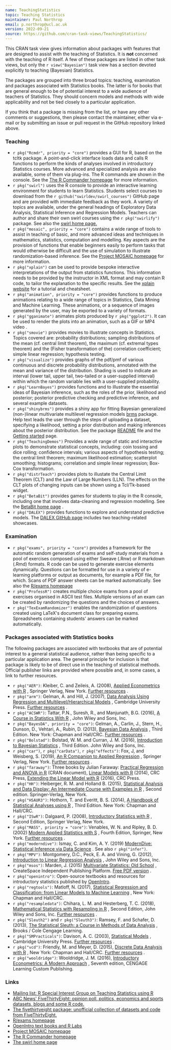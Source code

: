 ```yaml
---
name: TeachingStatistics
topic: Teaching Statistics
maintainer: Paul Northrop
email: p.northrop@ucl.ac.uk
version: 2022-09-21
source: https://github.com/cran-task-views/TeachingStatistics/
---
```



This CRAN task view gives information about packages with features that
are designed to assist with the teaching of Statistics. It is **not**
concerned with the teaching of R itself. A few of these packages are
listed in other task views, but only the
`r view("Bayesian")` task view has a section devoted
explicitly to teaching (Bayesian) Statistics.

The packages are grouped into three broad topics: teaching, examination
and packages associated with Statistics books. The latter is for books
that are general enough to be of potential interest to a wide audience
of teachers of Statistics. They should concern models and methods with
wide applicability and not be tied closely to a particular application.

If you think that a package is missing from the list, or have any other
comments or suggestions, then please contact the maintainer, either via
e-mail or by submitting an issue or pull request in the GitHub repository
linked above.

### Teaching

-   `r pkg("Rcmdr", priority = "core")` provides a GUI for R,
    based on the tcltk package. A point-and-click interface loads data
    and calls R functions to perform the kinds of analyses involved in
    introductory Statistics courses. More advanced and specialized
    analysis are also available, some of them via plug-ins. The R
    commands are shown in the console. See the [The R Commander
    homepage](https://socialsciences.mcmaster.ca/jfox/Misc/Rcmdr/) for
    more information.
-   `r pkg("swirl")` uses the R console to provide an
    interactive learning environment for students to learn Statistics.
    Students select courses to download from the
    `r github("swirldev/swirl_courses")` GitHub page and
    are provided with immediate feedback as they work. A variety of
    topics are available, under the general headings of Exploratory Data
    Analysis, Statistical Inference and Regression Models. Teachers can
    author and share their own swirl courses using the
    `r pkg("swirlify")` package. See also the [swirl home
    page.](https://swirlstats.com/)
-   `r pkg("mosaic", priority = "core")` contains a wide
    range of tools to assist in teaching of basic, and more advanced
    ideas and techniques in mathematics, statistics, computation and
    modelling. Key aspects are the provision of functions that enable
    beginners easily to perform tasks that would otherwise be difficult
    and the use of simulation to illustrate randomization-based
    inference. See the [Project MOSAIC homepage](http://www.mosaic-web.org)
    for more information.
-   `r pkg("xplain")` can be used to provide bespoke
    interactive interpretations of the output from statistics functions.
    This information needs to be provided by the instructor in XML
    format and may contain R code, to tailor the explanation to the
    specific results. See the [xplain
    website](https://www.zuckarelli.de/xplain/index.html) for a tutorial
    and cheatsheet.
-   `r pkg("animation", priority = "core")` provides
    functions to produce animations relating to a wide range of topics
    in Statistics, Data Mining and Machine Learning. These animations,
    or a sequence of images generated by the user, may be exported to a
    variety of formats.
-   `r pkg("gganimate")` animates plots produced by
    `r pkg("ggplot2")`. It can be used to render the plots
    into an animation, such as a GIF or MP4 video .
-   `r pkg("smovie")` provides movies to illustrate concepts
    in Statistics. Topics covered are: probability distributions;
    sampling distributions of the mean (cf. central limit theorem), the
    maximum (cf. extremal types theorem) and the (Fisher transformation
    of the) correlation coefficient; simple linear regression;
    hypothesis testing.
-   `r pkg("visualize")` provides graphs of the pdf/pmf of
    various continuous and discrete probability distributions, annotated
    with the mean and variance of the distribution. Shading is used to
    indicate an interval (lower tail, upper tail, two-tailed or a
    user-supplied interval) within which the random variable lies with a
    user-supplied probability.
-   `r pkg("LearnBayes")` provides functions and to
    illustrate the essential ideas of Bayesian inference, such as the
    roles of the prior, likelihood and posterior; posterior predictive
    checking and predictive inference, and several example datasets.
-   `r pkg("shinybrms")` provides a shiny app for fitting Bayesian 
     generalized (non-)linear multivariate multilevel regression models 
     [brms](https://paul-buerkner.github.io/brms/) package. Help text 
     leads the user through the steps of uploading a dataset, specifying 
     a likelihood, setting a prior distribution and making inferences about 
     the posterior distribution. See the package 
     [README](https://cran.r-project.org/web/packages/shinybrms/readme/README.html) 
     file and the [Getting started](https://fweber144.github.io/shinybrms/articles/shinybrms.html) page. 
-   `r pkg("TeachingDemos")` Provides a wide range of static
    and interactive plots to demonstrate statistical concepts,
    including: coin tossing and dice rolling; confidence intervals;
    various aspects of hypothesis testing; the central limit theorem;
    maximum likelihood estimation; scatterplot smoothing; histograms;
    correlation and simple linear regression; Box-Cox transformation.
-   `r pkg("distrTeach")` provides plots to illustate the
    Central Limit Theorem (CLT) and the Law of Large Numbers (LLN). The
    effects on the CLT plots of changing inputs can be shown using a
    Tcl/Tk-based widget.
-   `r pkg("BetaBit")` provides games for students to play
    in the R console, including one that involves data-cleaning and
    regression modelling. See the [BetaBit home
    page](http://betabit.wiki/) .
-   `r pkg("DALEX")` provides functions to explore and
    understand predictive models. The [DALEX GitHub
    page](https://github.com/ModelOriented/DALEX) includes two
    teaching-related showcases.

### Examination

-   `r pkg("exams", priority = "core")` provides a framework
    for the automatic random generation of exams and self-study
    materials from a pool of exercises composed using either Sweave
    (.Rnw) or R markdown (.Rmd) formats. R code can be used to generate
    exercise elements dynamically. Questions can be formatted for use in
    a variety of e-learning platforms or output as documents, for
    example a PDF file, for which. Scans of PDF answer sheets can be
    marked automatically. See also the [R/exams
    homepage](http://www.R-exams.org)
-   `r pkg("ProfessR")` creates multiple choice exams from a
    pool of exercises organised in ASCII test files. Multiple versions
    of an exam can be created by randomizing the questions and the
    choices of answers.
-   `r pkg("TexExamRandomizer")` enables the randomization
    of questions created using LaTeX's document class for preparing
    exams. Spreadsheets containing students' answers can be marked
    automatically.

### Packages associated with Statistics books

The following packages are associated with textbooks that are of
potential interest to a general statistical audience, rather than being
specific to a particular application area. The general principle for
inclusion is that package is likely to be of direct use in the teaching
of statistical methods. Official publisher links are provided where
possible and, in some cases, a link to further resources.

-   `r pkg("AER")`: Kleiber, C. and Zeileis, A. (2008),
    [Applied Econometrics with
    R](https://doi.org/10.1007/978-0-387-77318-6) , Springer Verlag, New
    York. [Further
    resources](https://eeecon.uibk.ac.at/~zeileis/teaching/AER/) .
-   `r pkg("arm")`: Gelman, A. and Hill, J. (2007), [Data
    Analysis Using Regression and Multilevel/Hierarchical
    Models](https://doi.org/10.1017/CBO9780511790942) , Cambridge
    University Press. [Further
    resources](http://www.stat.columbia.edu/~gelman/arm/) .
-   `r pkg("ACSWR")`: Tattar, P.N., Suresh, R., and
    Manjunath, B.G. (2016), [A Course in Statistics With
    R](https://doi.org/10.1002/9781119152743) , John Wiley and Sons,
    Inc.
-   `r pkg("BayesDA", priority = "core")`: Gelman, A.,
    Carlin, J., Stern, H., Dunson, D., Vehtari, A., Rubin, D. (2013),
    [Bayesian Data
    Analysis](https://www.crcpress.com/Bayesian-Data-Analysis-Third-Edition/Gelman-Carlin-Stern-Dunson-Vehtari-Rubin/p/book/9781439840955)
    , Third Edition. New York: Chapman and Hall/CRC. [Further
    resources](http://www.stat.columbia.edu/~gelman/book/) .
-   `r pkg("Bolstad")`: Bolstad, W. M. and Curran, J. M.
    (2016), [Introduction to Bayesian
    Statistics](https://doi.org/10.1002/9781118593165) , Third Edition.
    John Wiley and Sons, Inc.
-   `r pkg("car")`, `r pkg("carData")`,
    `r pkg("effects")`: Fox, J, and Weisberg, S. (2019), [An
    R Companion to Applied
    Regression](https://uk.sagepub.com/en-gb/eur/an-r-companion-to-applied-regression/book246125)
    , Springer Verlag, New York. [Further
    resources](https://socialsciences.mcmaster.ca/jfox/Books/Companion/index.html)
    .
-   `r pkg("faraway")`: Three books by Julian Faraway:
    [Practical Regression and ANOVA in
    R](https://cran.r-project.org/doc/contrib/Faraway-PRA.pdf) (CRAN
    document), [Linear Models with
    R](https://www.crcpress.com/Linear-Models-with-R-Second-Edition/Faraway/p/book/9781439887332)
    (2014), CRC Press, [Extending the Linear Model with
    R](https://www.crcpress.com/Extending-the-Linear-Model-with-R-Generalized-Linear-Mixed-Effects-and/Faraway/p/book/9781498720960)
    (2016), CRC Press.
-   `r pkg("HH")`: Heiberger, R. M. and Holland B. (2015),
    [Statistical Analysis and Data Display: An Intermediate Course with
    Examples in R](https://doi.org/10.1007/978-1-4939-2122-5) , Second
    edition. Springer-Verlag, New York.
-   `r pkg("HSAUR3")`: Hothorn, T. and Everitt, B. S.
    (2014), [A Handbook of Statistical Analyses using
    R](https://www.crcpress.com/A-Handbook-of-Statistical-Analyses-using-R-Third-Edition/Hothorn-Everitt/p/book/9781482204582)
    , Third Edition. New York: Chapman and Hall/CRC.
-   `r pkg("ISwR")`: Dalgaard, P. (2008), [Introductory
    Statistics with R](https://doi.org/10.1007/978-0-387-79054-1) ,
    Second Edition, Springer Verlag, New York.
-   `r pkg("MASS", priority = "core")`: Venables, W. N. and
    Ripley, B. D. (2002) [Modern Applied Statistics with
    S](https://www.springer.com/gb/book/9780387954578) , Fourth Edition,
    Springer, New York. [Further
    resources](http://www.stats.ox.ac.uk/pub/MASS4) .
-   `r pkg("moderndive")`: Ismay, C. and Kim, A. Y. (2019)
    [ModernDive: Statistical Inference via Data
    Science](https://moderndive.com/) . See also
    `r pkg("infer")`.
-   `r pkg("MPV")`: Montgomery, D.C., Peck, E. A. and
    Vining, G. (2012), [Introduction to Linear Regression
    Analysis](https://www.wiley.com/en-gb/Introduction+to+Linear+Regression+Analysis%2C+6th+Edition-p-00029190)
    , John Wiley and Sons, Inc.
-   `r pkg("msos")`: Marden, J. (2015) [Multivariate
    Statistics: Old School](%20http://istics.net/stat/Multivariate/) ,
    CreateSpace Independent Publishing Platform. [Free PDF
    version](http://istics.net/pdfs/multivariate.pdf) .
-   `r pkg("openintro")`: Open-source textbooks and resources for introductory statistics published
    by [OpenIntro](https://www.openintro.org/).
-   `r pkg("regtools")`: Matloff, N. (2017), [Statistical
    Regression and Classification: from Linear Models to Machine
    Learning](https://www.crcpress.com/Statistical-Regression-and-Classification-From-Linear-Models-to-Machine/Matloff/p/book/9781498710916)
    , New York: Chapman and Hall/CRC.
-   `r pkg("resampledata")`: Chihara, L. M. and
    Hesterberg, T. C. (2018), [Mathematical Statistics with Resampling
    in
    R](https://www.wiley.com/en-us/Mathematical+Statistics+with+Resampling+and+R%2C+2nd+Edition-p-9781119416531)
    , Second Edition, John Wiley and Sons, Inc. [Further
    resources](https://sites.google.com/site/chiharahesterberg/) .
-   `r pkg("Sleuth2")` and `r pkg("Sleuth3")`:
    Ramsey, F. and Schafer, D. (2013), [The Statistical Sleuth: a Course
    in Methods of Data Analysis](http://www.statisticalsleuth.com/) ,
    Brooks / Cole Cengage Learning.
-   `r pkg("SMPracticals")`: Davison, A. C. (2003),
    [Statistical Models](https://doi.org/10.1017/CBO9780511815850) ,
    Cambridge University Press. [Further
    resources](http://statwww.epfl.ch/davison/SM/) .
-   `r pkg("vcd")`: Friendly, M. and Meyer, D. (2015),
    [Discrete Data Analysis with
    R](https://www.crcpress.com/Discrete-Data-Analysis-with-R-Visualization-and-Modeling-Techniques-for/Friendly-Meyer/p/book/9781498725835)
    , New York: Chapman and Hall/CRC. [Further
    resources](http://ddar.datavis.ca/) .
-   `r pkg("wooldridge")`: Wooldridge, J. M. (2016),
    [Introductory Econometrics: A Modern
    Approach](https://www.cengage.uk/shop/isbn/9781337558860) , Seventh
    edition, CENGAGE Learning Custom Publishing.



### Links
-   [Mailing list: R Special Interest Group on Teaching Statistics using R](https://stat.ethz.ch/mailman/listinfo/r-sig-teaching)
-   [ABC News' FiveThirtyEight: opinion poll, politics, economics and sports datasets, blogs and some R code.](https://data.fivethirtyeight.com/)
-   [The fivethirtyeight package: unofficial collection of datasets and code from FiveThirtyEight.](https://CRAN.R-project.org/package=fivethirtyeight)
-   [R/exams homepage](http://www.R-exams.org/)
-   [OpenIntro text books and R Labs](https://www.openintro.org/)
-   [Project MOSAIC homepage](http://mosaic-web.org/)
-   [The R Commander homepage](https://socialsciences.mcmaster.ca/jfox/Misc/Rcmdr/)
-   [The swirl home page](https://swirlstats.com/)
